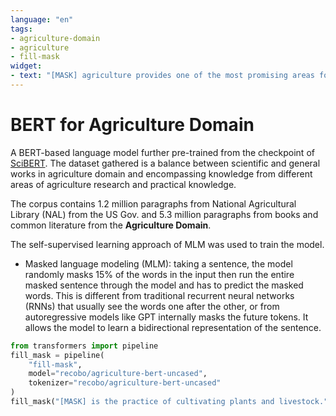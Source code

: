 ```yaml
---
language: "en"
tags:
- agriculture-domain
- agriculture
- fill-mask
widget:
- text: "[MASK] agriculture provides one of the most promising areas for innovation in green and blue infrastructure in cities."
---
```

# BERT for Agriculture Domain
A BERT-based language model further pre-trained from the checkpoint of [SciBERT](https://huggingface.co/allenai/scibert_scivocab_uncased).
The dataset gathered is a balance between scientific and general works in agriculture domain and encompassing knowledge from different areas of agriculture research and practical knowledge. 

The corpus contains 1.2 million paragraphs from National Agricultural Library (NAL) from the US Gov. and 5.3 million paragraphs from books and common literature from the **Agriculture Domain**.

The self-supervised learning approach of MLM was used to train the model.
- Masked language modeling (MLM): taking a sentence, the model randomly masks 15% of the words in the input then run
  the entire masked sentence through the model and has to predict the masked words. This is different from traditional
  recurrent neural networks (RNNs) that usually see the words one after the other, or from autoregressive models like
  GPT internally masks the future tokens. It allows the model to learn a bidirectional representation of the
  sentence.
```python
from transformers import pipeline
fill_mask = pipeline(
    "fill-mask",
    model="recobo/agriculture-bert-uncased",
    tokenizer="recobo/agriculture-bert-uncased"
)
fill_mask("[MASK] is the practice of cultivating plants and livestock.")
```